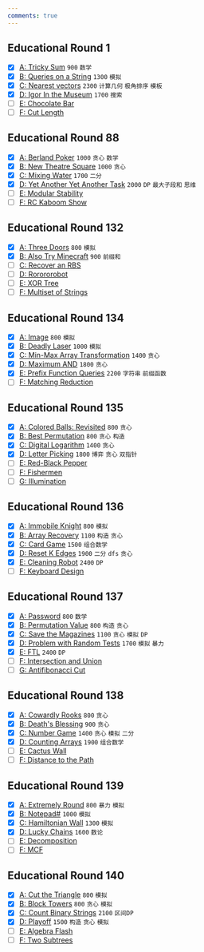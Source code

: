 ```yaml
---
comments: true
---
```


## Educational Round 1

- [x] [A: Tricky Sum](https://codeforces.com/contest/598/problem/A) `900` `数学`
- [x] [B: Queries on a String](https://codeforces.com/contest/598/problem/B) `1300` `模拟`
- [x] [C: Nearest vectors](https://codeforces.com/contest/598/problem/C) `2300` `计算几何` `极角排序` `模板`
- [x] [D: Igor In the Museum](https://codeforces.com/contest/598/problem/D) `1700` `搜索`
- [ ] [E: Chocolate Bar](https://codeforces.com/contest/598/problem/E)
- [ ] [F: Cut Length](https://codeforces.com/contest/598/problem/F)

## Educational Round 88

- [x] [A: Berland Poker](https://codeforces.com/contest/1359/problem/A) `1000` `贪心` `数学`
- [x] [B: New Theatre Square](https://codeforces.com/contest/1359/problem/B) `1000` `贪心`
- [x] [C: Mixing Water](https://codeforces.com/contest/1359/problem/C) `1700` `二分`
- [x] [D: Yet Another Yet Another Task](https://codeforces.com/contest/1359/problem/D) `2000` `DP` `最大子段和` `思维`
- [ ] [E: Modular Stability](https://codeforces.com/contest/1359/problem/E)
- [ ] [F: RC Kaboom Show](https://codeforces.com/contest/1359/problem/F)

## Educational Round 132

- [x] [A: Three Doors](https://codeforces.com/contest/1709/problem/A) `800` `模拟`
- [x] [B: Also Try Minecraft](https://codeforces.com/contest/1709/problem/B) `900` `前缀和`
- [ ] [C: Recover an RBS](https://codeforces.com/contest/1709/problem/C)
- [ ] [D: Rorororobot](https://codeforces.com/contest/1709/problem/D)
- [ ] [E: XOR Tree](https://codeforces.com/contest/1709/problem/E)
- [ ] [F: Multiset of Strings](https://codeforces.com/contest/1709/problem/F)

## Educational Round 134

- [x] [A: Image](https://codeforces.com/contest/1721/problem/A) `800` `模拟`
- [x] [B: Deadly Laser](https://codeforces.com/contest/1721/problem/B) `1000` `模拟`
- [x] [C: Min-Max Array Transformation](https://codeforces.com/contest/1721/problem/C) `1400` `贪心`
- [x] [D: Maximum AND](https://codeforces.com/contest/1721/problem/D) `1800` `贪心`
- [x] [E: Prefix Function Queries](https://codeforces.com/contest/1721/problem/E) `2200` `字符串` `前缀函数`
- [ ] [F: Matching Reduction](https://codeforces.com/contest/1721/problem/F)

## Educational Round 135

- [x] [A: Colored Balls: Revisited](https://codeforces.com/contest/1728/problem/A) `800` `贪心`
- [x] [B: Best Permutation](https://codeforces.com/contest/1728/problem/B) `800` `贪心` `构造`
- [x] [C: Digital Logarithm](https://codeforces.com/contest/1728/problem/C) `1400` `贪心`
- [x] [D: Letter Picking](https://codeforces.com/contest/1728/problem/D) `1800` `博弈` `贪心` `双指针`
- [ ] [E: Red-Black Pepper](https://codeforces.com/contest/1728/problem/E)
- [ ] [F: Fishermen](https://codeforces.com/contest/1728/problem/F)
- [ ] [G: Illumination](https://codeforces.com/contest/1728/problem/G)

## Educational Round 136

- [x] [A: Immobile Knight](https://codeforces.com/contest/1739/problem/A) `800` `模拟`
- [x] [B: Array Recovery](https://codeforces.com/contest/1739/problem/B) `1100` `构造` `贪心`
- [x] [C: Card Game](https://codeforces.com/contest/1739/problem/C) `1500` `组合数学`
- [x] [D: Reset K Edges](https://codeforces.com/contest/1739/problem/D) `1900` `二分` `dfs` `贪心`
- [x] [E: Cleaning Robot](https://codeforces.com/contest/1739/problem/E) `2400` `DP`
- [ ] [F: Keyboard Design](https://codeforces.com/contest/1739/problem/F)

## Educational Round 137

- [x] [A: Password](https://codeforces.com/contest/1743/problem/A) `800` `数学`
- [x] [B: Permutation Value](https://codeforces.com/contest/1743/problem/B) `800` `构造` `贪心`
- [x] [C: Save the Magazines](https://codeforces.com/contest/1743/problem/C) `1100` `贪心` `模拟` `DP`
- [x] [D: Problem with Random Tests](https://codeforces.com/contest/1743/problem/D) `1700` `模拟` `暴力`
- [x] [E: FTL](https://codeforces.com/contest/1743/problem/E) `2400` `DP`
- [ ] [F: Intersection and Union](https://codeforces.com/contest/1743/problem/F)
- [ ] [G: Antifibonacci Cut](https://codeforces.com/contest/1743/problem/G)

## Educational Round 138

- [x] [A: Cowardly Rooks](https://codeforces.com/contest/1749/problem/A) `800` `贪心`
- [x] [B: Death's Blessing](https://codeforces.com/contest/1749/problem/B) `900` `贪心`
- [x] [C: Number Game](https://codeforces.com/contest/1749/problem/C) `1400` `贪心` `模拟` `二分`
- [x] [D: Counting Arrays](https://codeforces.com/contest/1749/problem/D) `1900` `组合数学`
- [ ] [E: Cactus Wall](https://codeforces.com/contest/1749/problem/E)
- [ ] [F: Distance to the Path](https://codeforces.com/contest/1749/problem/F)

## Educational Round 139

- [x] [A: Extremely Round](https://codeforces.com/contest/1766/problem/A) `800` `暴力` `模拟`
- [x] [B: Notepad#](https://codeforces.com/contest/1766/problem/B) `1000` `模拟`
- [x] [C: Hamiltonian Wall](https://codeforces.com/contest/1766/problem/C) `1300` `模拟`
- [x] [D: Lucky Chains](https://codeforces.com/contest/1766/problem/D) `1600` `数论`
- [ ] [E: Decomposition](https://codeforces.com/contest/1766/problem/E)
- [ ] [F: MCF](https://codeforces.com/contest/1766/problem/F)

## Educational Round 140

- [x] [A: Cut the Triangle](https://codeforces.com/contest/1767/problem/A) `800` `模拟`
- [x] [B: Block Towers](https://codeforces.com/contest/1767/problem/B) `800` `贪心` `模拟`
- [x] [C: Count Binary Strings](https://codeforces.com/contest/1767/problem/C) `2100` `区间DP`
- [x] [D: Playoff](https://codeforces.com/contest/1767/problem/D) `1500` `构造` `贪心` `模拟`
- [ ] [E: Algebra Flash](https://codeforces.com/contest/1767/problem/E)
- [ ] [F: Two Subtrees](https://codeforces.com/contest/1767/problem/F)